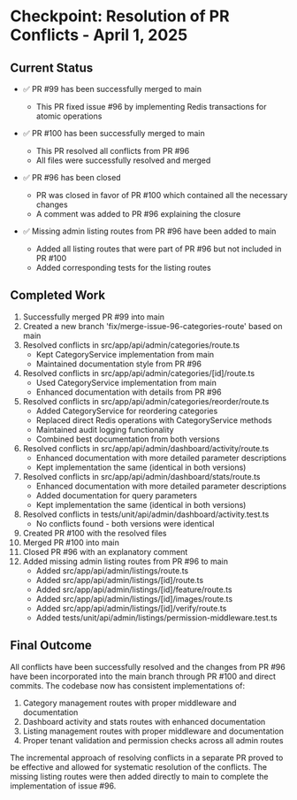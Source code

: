 # Checkpoint: Resolution of PR Conflicts - April 1, 2025

## Current Status
- ✅ PR #99 has been successfully merged to main
  - This PR fixed issue #96 by implementing Redis transactions for atomic operations

- ✅ PR #100 has been successfully merged to main
  - This PR resolved all conflicts from PR #96
  - All files were successfully resolved and merged

- ✅ PR #96 has been closed
  - PR was closed in favor of PR #100 which contained all the necessary changes
  - A comment was added to PR #96 explaining the closure

- ✅ Missing admin listing routes from PR #96 have been added to main
  - Added all listing routes that were part of PR #96 but not included in PR #100
  - Added corresponding tests for the listing routes

## Completed Work
1. Successfully merged PR #99 into main
2. Created a new branch 'fix/merge-issue-96-categories-route' based on main
3. Resolved conflicts in src/app/api/admin/categories/route.ts
   - Kept CategoryService implementation from main
   - Maintained documentation style from PR #96
4. Resolved conflicts in src/app/api/admin/categories/[id]/route.ts
   - Used CategoryService implementation from main
   - Enhanced documentation with details from PR #96
5. Resolved conflicts in src/app/api/admin/categories/reorder/route.ts
   - Added CategoryService for reordering categories
   - Replaced direct Redis operations with CategoryService methods
   - Maintained audit logging functionality
   - Combined best documentation from both versions
6. Resolved conflicts in src/app/api/admin/dashboard/activity/route.ts
   - Enhanced documentation with more detailed parameter descriptions
   - Kept implementation the same (identical in both versions)
7. Resolved conflicts in src/app/api/admin/dashboard/stats/route.ts
   - Enhanced documentation with more detailed parameter descriptions
   - Added documentation for query parameters
   - Kept implementation the same (identical in both versions)
8. Resolved conflicts in tests/unit/api/admin/dashboard/activity.test.ts
   - No conflicts found - both versions were identical
9. Created PR #100 with the resolved files
10. Merged PR #100 into main
11. Closed PR #96 with an explanatory comment
12. Added missing admin listing routes from PR #96 to main
    - Added src/app/api/admin/listings/route.ts
    - Added src/app/api/admin/listings/[id]/route.ts
    - Added src/app/api/admin/listings/[id]/feature/route.ts
    - Added src/app/api/admin/listings/[id]/images/route.ts
    - Added src/app/api/admin/listings/[id]/verify/route.ts
    - Added tests/unit/api/admin/listings/permission-middleware.test.ts

## Final Outcome
All conflicts have been successfully resolved and the changes from PR #96 have been incorporated into the main branch through PR #100 and direct commits. The codebase now has consistent implementations of:

1. Category management routes with proper middleware and documentation
2. Dashboard activity and stats routes with enhanced documentation
3. Listing management routes with proper middleware and documentation
4. Proper tenant validation and permission checks across all admin routes

The incremental approach of resolving conflicts in a separate PR proved to be effective and allowed for systematic resolution of the conflicts. The missing listing routes were then added directly to main to complete the implementation of issue #96.
